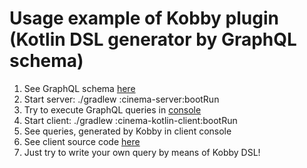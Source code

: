 # Usage example of Kobby plugin (Kotlin DSL generator by GraphQL schema)

1. See GraphQL
   schema [here](https://github.com/ermadmi78/kobby-gradle-example/blob/main/cinema-api/src/main/resources/io/github/ermadmi78/kobby/cinema/api/cinema.graphqls)
1. Start server: ./gradlew :cinema-server:bootRun
1. Try to execute GraphQL queries in [console](http://localhost:8080/graphiql)
1. Start client: ./gradlew :cinema-kotlin-client:bootRun
1. See queries, generated by Kobby in client console
1. See client source
   code [here](https://github.com/ermadmi78/kobby-gradle-example/blob/main/cinema-kotlin-client/src/main/kotlin/io/github/ermadmi78/kobby/cinema/kotlin/client/application.kt)
1. Just try to write your own query by means of Kobby DSL!